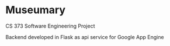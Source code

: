 # Museumary
CS 373 Software Engineering Project

Backend developed in Flask as api service for Google App Engine
